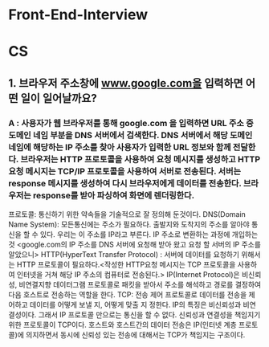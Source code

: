 # Front-End-Interview

# CS

## 1. 브라우저 주소창에 www.google.com을 입력하면 어떤 일이 일어날까요?

### A : 사용자가 웹 브라우저를 통해 google.com 을 입력하면 URL 주소 중 도메인 네임 부분을 DNS 서버에서 검색한다. DNS 서버에서 해당 도메인 네임에 해당하는 IP 주소를 찾아 사용자가 입력한 URL 정보와 함께 전달한다. 브라우저는 HTTP 프로토콜을 사용하여 요청 메시지를 생성하고 HTTP 요청 메시지는 TCP/IP 프로토콜을 사용하여 서버로 전송된다. 서버는 response 메시지를 생성하여 다시 브라우저에게 데이터를 전송한다. 브라우저는 response를 받아 파싱하여 화면에 렌더링한다.

프로토콜: 통신하기 위한 약속들을 기술적으로 잘 정의해 둔것이다.
DNS(Domain Name System): 모든통신에는 주소가 필요하다. 출발지와 도착지의 주소를 알아야 통신을 할 수 있다. 우리는 이 주소를 IP라고 부른다. IP 주소로 변환하는 과정에 개입하는 것 <google.com의 IP 주소를 DNS 서버에 요청해 받아 왔고 요청 할 서버의 IP 주소를 알았으니>
HTTP(HyperText Transfer Protocol) : 서버에 데이터를 요청하기 위해서는 HTTP 프로토콜이 필요하다.<작성한 HTTP요청 메시지는 TCP 프로토콜을 사용하여 인터넷을 거쳐 해당 IP 주소의 컴퓨터로 전송된다.>
IP(Internet Protocol)은 비신뢰성, 비연결지향 데이터그램 프로토콜로 패킷을 받아서 주소를 해석하고 경로를 결정하여 다음 호스트로 전송하는 역할을 한다.
TCP: 전송 제어 프로토콜로 데이터를 전송을 제어하고 데이터를 어떻게 보낼 지, 어떻게 맞출 지 정한다.
IP의 특징은 비신뢰성과 비연결성이다. 그래서 IP 프로토콜 만으로는 통신을 할 수 없다. 신뢰성과 연결성을 책임지기 위한 프로토콜이 TCP이다. 호스트와 호스트간의 데이터 전송은 IP(인터넷 계층 프로토콜)에 의지하면서 동시에 신뢰성 있는 전송에 대해서는 TCP가 책임지는 구조이다.
